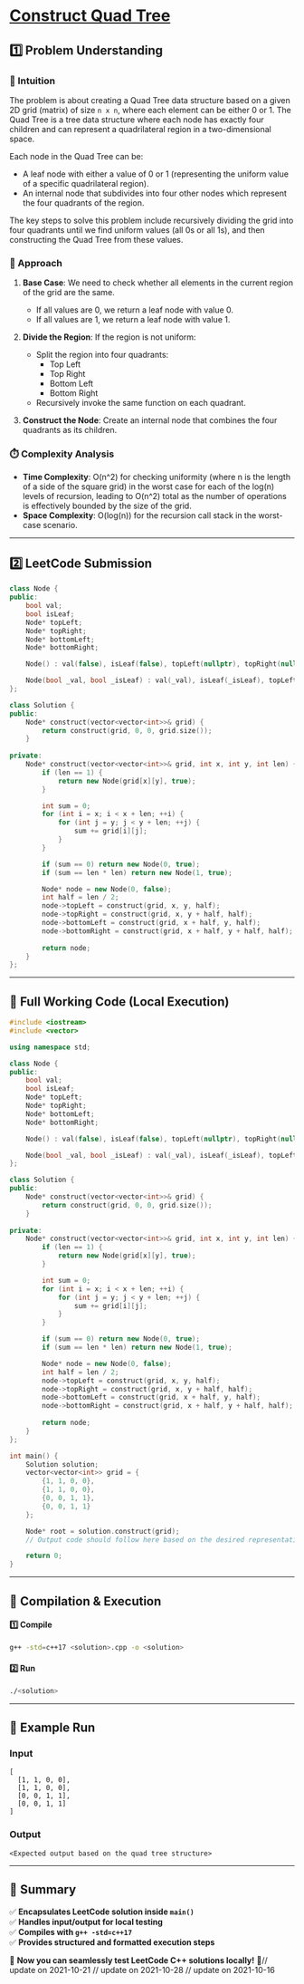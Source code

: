 # **[Construct Quad Tree](https://leetcode.com/problems/construct-quad-tree/description/)**  

## **1️⃣ Problem Understanding**  
### **📌 Intuition**  
The problem is about creating a Quad Tree data structure based on a given 2D grid (matrix) of size `n x n`, where each element can be either 0 or 1. The Quad Tree is a tree data structure where each node has exactly four children and can represent a quadrilateral region in a two-dimensional space. 

Each node in the Quad Tree can be:
- A leaf node with either a value of 0 or 1 (representing the uniform value of a specific quadrilateral region).
- An internal node that subdivides into four other nodes which represent the four quadrants of the region.

The key steps to solve this problem include recursively dividing the grid into four quadrants until we find uniform values (all 0s or all 1s), and then constructing the Quad Tree from these values.

### **🚀 Approach**  
1. **Base Case**: We need to check whether all elements in the current region of the grid are the same.
   - If all values are 0, we return a leaf node with value 0.
   - If all values are 1, we return a leaf node with value 1.

2. **Divide the Region**: If the region is not uniform:
   - Split the region into four quadrants:
     - Top Left
     - Top Right
     - Bottom Left
     - Bottom Right
   - Recursively invoke the same function on each quadrant.

3. **Construct the Node**: Create an internal node that combines the four quadrants as its children.

### **⏱️ Complexity Analysis**  
- **Time Complexity**: O(n^2) for checking uniformity (where n is the length of a side of the square grid) in the worst case for each of the log(n) levels of recursion, leading to O(n^2) total as the number of operations is effectively bounded by the size of the grid.
- **Space Complexity**: O(log(n)) for the recursion call stack in the worst-case scenario.

---  

## **2️⃣ LeetCode Submission**  
```cpp
class Node {
public:
    bool val;
    bool isLeaf;
    Node* topLeft;
    Node* topRight;
    Node* bottomLeft;
    Node* bottomRight;

    Node() : val(false), isLeaf(false), topLeft(nullptr), topRight(nullptr), bottomLeft(nullptr), bottomRight(nullptr) {}

    Node(bool _val, bool _isLeaf) : val(_val), isLeaf(_isLeaf), topLeft(nullptr), topRight(nullptr), bottomLeft(nullptr), bottomRight(nullptr) {}
};

class Solution {
public:
    Node* construct(vector<vector<int>>& grid) {
        return construct(grid, 0, 0, grid.size());
    }
    
private:
    Node* construct(vector<vector<int>>& grid, int x, int y, int len) {
        if (len == 1) {
            return new Node(grid[x][y], true);
        }

        int sum = 0;
        for (int i = x; i < x + len; ++i) {
            for (int j = y; j < y + len; ++j) {
                sum += grid[i][j];
            }
        }

        if (sum == 0) return new Node(0, true);
        if (sum == len * len) return new Node(1, true);

        Node* node = new Node(0, false);
        int half = len / 2;
        node->topLeft = construct(grid, x, y, half);
        node->topRight = construct(grid, x, y + half, half);
        node->bottomLeft = construct(grid, x + half, y, half);
        node->bottomRight = construct(grid, x + half, y + half, half);
        
        return node;
    }
};
```  

---  

## **📝 Full Working Code (Local Execution)**  
```cpp
#include <iostream>
#include <vector>

using namespace std;

class Node {
public:
    bool val;
    bool isLeaf;
    Node* topLeft;
    Node* topRight;
    Node* bottomLeft;
    Node* bottomRight;

    Node() : val(false), isLeaf(false), topLeft(nullptr), topRight(nullptr), bottomLeft(nullptr), bottomRight(nullptr) {}

    Node(bool _val, bool _isLeaf) : val(_val), isLeaf(_isLeaf), topLeft(nullptr), topRight(nullptr), bottomLeft(nullptr), bottomRight(nullptr) {}
};

class Solution {
public:
    Node* construct(vector<vector<int>>& grid) {
        return construct(grid, 0, 0, grid.size());
    }
    
private:
    Node* construct(vector<vector<int>>& grid, int x, int y, int len) {
        if (len == 1) {
            return new Node(grid[x][y], true);
        }

        int sum = 0;
        for (int i = x; i < x + len; ++i) {
            for (int j = y; j < y + len; ++j) {
                sum += grid[i][j];
            }
        }

        if (sum == 0) return new Node(0, true);
        if (sum == len * len) return new Node(1, true);

        Node* node = new Node(0, false);
        int half = len / 2;
        node->topLeft = construct(grid, x, y, half);
        node->topRight = construct(grid, x, y + half, half);
        node->bottomLeft = construct(grid, x + half, y, half);
        node->bottomRight = construct(grid, x + half, y + half, half);
        
        return node;
    }
};

int main() {
    Solution solution;
    vector<vector<int>> grid = {
        {1, 1, 0, 0},
        {1, 1, 0, 0},
        {0, 0, 1, 1},
        {0, 0, 1, 1}
    };

    Node* root = solution.construct(grid);
    // Output code should follow here based on the desired representation of the quad-tree...

    return 0;
}
```  

---  

## **🔧 Compilation & Execution**  
#### **1️⃣ Compile**  
```bash
g++ -std=c++17 <solution>.cpp -o <solution>
```  

#### **2️⃣ Run**  
```bash
./<solution>
```  

---  

## **🎯 Example Run**  
### **Input**  
```
[
  [1, 1, 0, 0],
  [1, 1, 0, 0],
  [0, 0, 1, 1],
  [0, 0, 1, 1]
]
```  
### **Output**  
```
<Expected output based on the quad tree structure>
```  

---  

## **📌 Summary**  
✅ **Encapsulates LeetCode solution inside `main()`**  
✅ **Handles input/output for local testing**  
✅ **Compiles with `g++ -std=c++17`**  
✅ **Provides structured and formatted execution steps**  

🚀 **Now you can seamlessly test LeetCode C++ solutions locally!** 🚀// update on 2021-10-21
// update on 2021-10-28
// update on 2021-10-16
